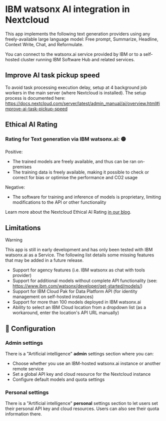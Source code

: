 <!--
  - SPDX-FileCopyrightText: 2022 Nextcloud GmbH and Nextcloud contributors
  - SPDX-License-Identifier: AGPL-3.0-or-later
-->
# IBM watsonx AI integration in Nextcloud

<!-- [![REUSE status](https://api.reuse.software/badge/github.com/nextcloud/integration_watsonx)](https://api.reuse.software/info/github.com/nextcloud/integration_watsonx) -->

This app implements the following text generation providers
using any freely-available large language model:
Free prompt, Summarize, Headline, Context Write, Chat, and Reformulate.

You can connect to the watsonx.ai service provided by IBM
or to a self-hosted cluster running IBM Software Hub and related services.

## Improve AI task pickup speed

To avoid task processing execution delay,
setup at 4 background job workers in the main server (where Nextcloud is installed).
The setup process is documented here:
https://docs.nextcloud.com/server/latest/admin_manual/ai/overview.html#improve-ai-task-pickup-speed

## Ethical AI Rating

### Rating for Text generation via IBM watsonx.ai: 🟡

Positive:
* The trained models are freely available, and thus can be ran on-premises
* The training data is freely available, making it possible to check or correct for bias or optimise the performance and CO2 usage

Negative:
* The software for training and inference of models is proprietary, limiting modifications to the API or other functionality

Learn more about the Nextcloud Ethical AI Rating [in our blog](https://nextcloud.com/blog/nextcloud-ethical-ai-rating/).

## Limitations

> [!WARNING]
> This app is still in early development
> and has only been tested with IBM watsonx.ai as a Service.
> The following list details some missing features that may be added in a future release.

* Support for agency features (i.e. IBM watsonx as chat with tools provider)
* Support for additional models without complete API functionality
  (see: https://www.ibm.com/watsonx/developer/get-started/models/)
* Support for IBM Cloud Pak for Data Platform API
  (for identity management on self-hosted instances)
* Support for more than 100 models deployed in IBM watsonx.ai
* Ability to select an IBM Cloud location from a dropdown list
  (as a workaround, enter the location's API URL manually)

## 🔧 Configuration

### Admin settings

There is a "Artificial intelligence" **admin** settings section where you can:
* Choose whether you use an IBM-hosted watsonx.ai instance or another remote service
* Set a global API key and cloud resource for the Nextcloud instance
* Configure default models and quota settings

### Personal settings

There is a "Artificial intelligence" **personal** settings section to let users set their personal API key and cloud resources.
Users can also see their quota information there.
